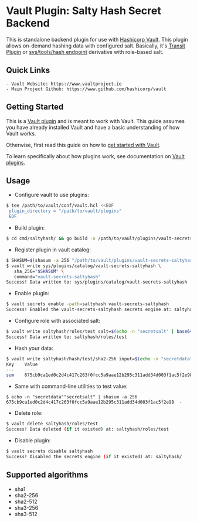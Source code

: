 # Vault Plugin: Salty Hash Secret Backend

This is standalone backend plugin for use with [Hashicorp Vault](https://www.github.com/hashicorp/vault).
This plugin allows on-demand hashing data with configured salt.
Basically, it's [Transit Plugin](https://www.vaultproject.io/docs/secrets/transit)
or [sys/tools/hash endpoint](https://www.vaultproject.io/api-docs/system/tools#hash-data) derivative with role-based salt.

## Quick Links
    - Vault Website: https://www.vaultproject.io
    - Main Project Github: https://www.github.com/hashicorp/vault

## Getting Started

This is a [Vault plugin](https://www.vaultproject.io/docs/internals/plugins.html)
and is meant to work with Vault. This guide assumes you have already installed Vault
and have a basic understanding of how Vault works.

Otherwise, first read this guide on how to [get started with Vault](https://www.vaultproject.io/intro/getting-started/install.html).

To learn specifically about how plugins work, see documentation on [Vault plugins](https://www.vaultproject.io/docs/internals/plugins.html).

## Usage

* Configure vault to use plugins:
```sh
$ tee /path/to/vault/conf/vault.hcl <<EOF
 plugin_directory = "/path/to/vault/plugins"
 EOF
```

* Build plugin:
```sh
$ cd cmd/saltyhash/ && go build -o /path/to/vault/plugins/vault-secrets-saltyhash
```

* Register plugin in vault catalog:
```sh
$ SHASUM=$(shasum -a 256 "/path/to/vault/plugins/vault-secrets-saltyhash" | cut -d " " -f1)
$ vault write sys/plugins/catalog/vault-secrets-saltyhash \
   sha_256="$SHASUM" \
   command="vault-secrets-saltyhash"
Success! Data written to: sys/plugins/catalog/vault-secrets-saltyhash
```

* Enable plugin:
```sh
$ vault secrets enable -path=saltyhash vault-secrets-saltyhash
Success! Enabled the vault-secrets-saltyhash secrets engine at: saltyhash/
```

* Configure role with associated salt:
```sh
$ vault write saltyhash/roles/test salt=$(echo -n "secretsalt" | base64)
Success! Data written to: saltyhash/roles/test
```

* Hash your data:
```sh
$ vault write saltyhash/hash/test/sha2-256 input=$(echo -n "secretdata" | base64)
Key    Value
---    -----
sum    675cb9ca1ed0c2d4c417c263f0fcc5a9aae12b295c311add34d003f1ac5f2e98
```

* Same with command-line utilities to test value:
```
$ echo -n "secretdata""secretsalt" | shasum -a 256
675cb9ca1ed0c2d4c417c263f0fcc5a9aae12b295c311add34d003f1ac5f2e98  -
```

* Delete role:
```sh
$ vault delete saltyhash/roles/test
Success! Data deleted (if it existed) at: saltyhash/roles/test
```

* Disable plugin:
```sh
$ vault secrets disable saltyhash
Success! Disabled the secrets engine (if it existed) at: saltyhash/
```

## Supported algorithms
* sha1
* sha2-256
* sha2-512
* sha3-256
* sha3-512